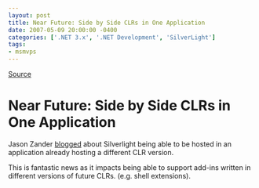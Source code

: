 ```yaml
---
layout: post
title: Near Future: Side by Side CLRs in One Application
date: 2007-05-09 20:00:00 -0400
categories: ['.NET 3.x', '.NET Development', 'SilverLight']
tags:
- msmvps
---
```

[Source](http://blogs.msmvps.com/peterritchie/2007/05/10/near-future-side-by-side-clrs-in-one-application/ "Permalink to Near Future: Side by Side CLRs in One Application")

# Near Future: Side by Side CLRs in One Application

Jason Zander [blogged][1] about Silverlight being able to be hosted in an application already hosting a different CLR version.

This is fantastic news as it impacts being able to support add-ins written in different versions of future CLRs. (e.g. shell extensions).

[1]: http://blogs.msdn.com/jasonz/archive/2007/05/10/side-by-side-in-process-clrs-start-with-silverlight.aspx

